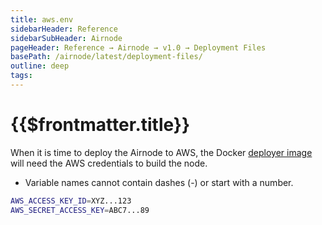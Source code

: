 ```yaml
---
title: aws.env
sidebarHeader: Reference
sidebarSubHeader: Airnode
pageHeader: Reference → Airnode → v1.0 → Deployment Files
basePath: /airnode/latest/deployment-files/
outline: deep
tags:
---
```


<VersionWarning/>

<PageHeader/>

# {{$frontmatter.title}}

When it is time to deploy the Airnode to AWS, the Docker
[deployer image](../../grp-providers/docker/deployer-image.md) will need the AWS
credentials to build the node.

- Variable names cannot contain dashes (-) or start with a number.

```bash
AWS_ACCESS_KEY_ID=XYZ...123
AWS_SECRET_ACCESS_KEY=ABC7...89
```
